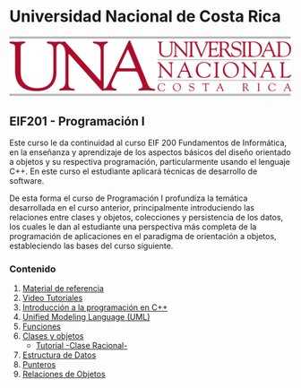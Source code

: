 # Universidad Nacional de Costa Rica
![una logo](resources/una_logo.jpeg)
## EIF201 - Programación I

Este curso le da continuidad al curso EIF 200 Fundamentos de Informática, en la enseñanza y aprendizaje de los aspectos básicos del diseño orientado a objetos y su respectiva programación, particularmente usando el lenguaje C++. En este curso el estudiante aplicará técnicas de desarrollo de software.

De esta forma el curso de Programación I profundiza la temática desarrollada en el curso anterior, principalmente introduciendo las relaciones entre clases y objetos, colecciones y persistencia de los datos, los cuales le dan al estudiante una perspectiva más completa de la programación de aplicaciones en el paradigma de orientación a objetos, estableciendo las bases del curso siguiente.

### Contenido

1. [Material de referencia](docs/material-referencia.md)
2. [Video Tutoriales](docs/video-tutoriales.md)
3. [Introducción a la programación en C++](docs/intro-progra.md)
4. [Unified Modeling Language (UML)](docs/uml.md)
5. [Funciones](docs/functions.md)
6. [Clases y objetos](docs/objetos-clases.md)
   - [Tutorial -Clase Racional-](docs/tutorial-num-racionales.md)
7. [Estructura de Datos](docs/estructura-datos.md)
8. [Punteros](docs/punteros.md)
9. [Relaciones de Objetos](docs/relaciones-objeto.md)

